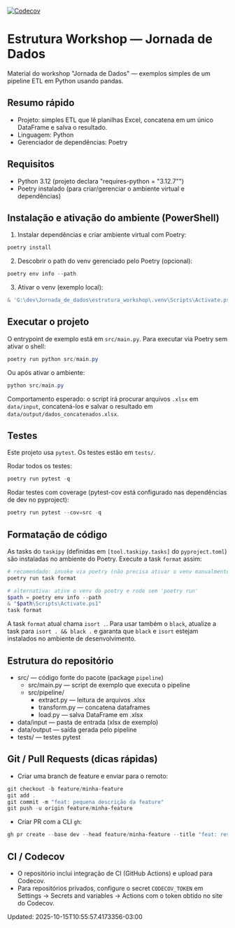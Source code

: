 [![Codecov](https://img.shields.io/badge/coverage-unknown-lightgrey)](https://codecov.io/gh/ulissesbomjardim/estrutura_workshop)

# Estrutura Workshop — Jornada de Dados

Material do workshop "Jornada de Dados" — exemplos simples de um pipeline ETL em Python usando pandas.

Resumo rápido
--------------

- Projeto: simples ETL que lê planilhas Excel, concatena em um único DataFrame e salva o resultado.
- Linguagem: Python
- Gerenciador de dependências: Poetry

Requisitos
----------

- Python 3.12 (projeto declara "requires-python = \"3.12.7\"")
- Poetry instalado (para criar/gerenciar o ambiente virtual e dependências)

Instalação e ativação do ambiente (PowerShell)
--------------------------------------------------

1. Instalar dependências e criar ambiente virtual com Poetry:

```powershell
poetry install
```

2. Descobrir o path do venv gerenciado pelo Poetry (opcional):

```powershell
poetry env info --path
```

3. Ativar o venv (exemplo local):

```powershell
& 'G:\dev\Jornada_de_dados\estrutura_workshop\.venv\Scripts\Activate.ps1'
```

Executar o projeto
------------------

O entrypoint de exemplo está em `src/main.py`. Para executar via Poetry sem ativar o shell:

```powershell
poetry run python src/main.py
```

Ou após ativar o ambiente:

```powershell
python src/main.py
```

Comportamento esperado: o script irá procurar arquivos `.xlsx` em `data/input`, concatená-los e salvar o resultado em `data/output/dados_concatenados.xlsx`.

Testes
------

Este projeto usa `pytest`. Os testes estão em `tests/`.

Rodar todos os testes:

```powershell
poetry run pytest -q
```

Rodar testes com coverage (pytest-cov está configurado nas dependências de dev no pyproject):

```powershell
poetry run pytest --cov=src -q
```

Formatação de código
-----------------------

As tasks do `taskipy` (definidas em `[tool.taskipy.tasks]` do `pyproject.toml`) são instaladas no ambiente do Poetry. Execute a task `format` assim:

```powershell
# recomendado: invoke via poetry (não precisa ativar o venv manualmente)
poetry run task format

# alternativa: ative o venv do poetry e rode sem 'poetry run'
$path = poetry env info --path
& "$path\Scripts\Activate.ps1"
task format
```

A task `format` atual chama `isort .`. Para usar também o `black`, atualize a task para `isort . && black .` e garanta que `black` e `isort` estejam instalados no ambiente de desenvolvimento.

Estrutura do repositório
-------------------------

- src/ — código fonte do pacote (package `pipeline`)
  - src/main.py — script de exemplo que executa o pipeline
  - src/pipeline/
    - extract.py — leitura de arquivos .xlsx
    - transform.py — concatena dataframes
    - load.py — salva DataFrame em .xlsx
- data/input — pasta de entrada (xlsx de exemplo)
- data/output — saída gerada pelo pipeline
- tests/ — testes pytest

Git / Pull Requests (dicas rápidas)
------------------------------------

- Criar uma branch de feature e enviar para o remoto:

```powershell
git checkout -b feature/minha-feature
git add .
git commit -m "feat: pequena descrição da feature"
git push -u origin feature/minha-feature
```

- Criar PR com a CLI `gh`:

```powershell
gh pr create --base dev --head feature/minha-feature --title "feat: resumo" --body "Descrição"
```

CI / Codecov
------------

- O repositório inclui integração de CI (GitHub Actions) e upload para Codecov.
- Para repositórios privados, configure o secret `CODECOV_TOKEN` em Settings → Secrets and variables → Actions com o token obtido no site do Codecov.

Updated: 2025-10-15T10:55:57.4173356-03:00
